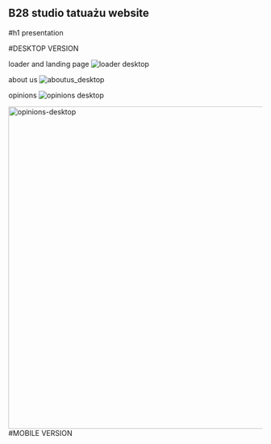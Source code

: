## B28 studio tatuażu website


#h1 presentation

#DESKTOP VERSION

loader and landing page
![loader desktop](https://user-images.githubusercontent.com/84193424/177050335-83c32ca4-34b1-457c-80ce-dfa8463724a4.gif)

about us
![aboutus_desktop](https://user-images.githubusercontent.com/84193424/177050330-2dcbd0f6-edeb-4eb8-bbce-7e3eb655fc97.gif)

opinions
![opinions desktop](https://user-images.githubusercontent.com/84193424/177050678-bed785ee-33dc-4810-822f-952647fd1cd1.png)

<img src="https://user-images.githubusercontent.com/84193424/177050678-bed785ee-33dc-4810-822f-952647fd1cd1.png" alt="opinions-desktop" width="640"/>
#MOBILE VERSION
